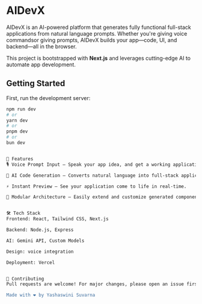 # AIDevX

AIDevX is an AI-powered platform that generates fully functional full-stack applications from natural language prompts. Whether you're giving voice commandsor giving prompts, AIDevX builds your app—code, UI, and backend—all in the browser.

This project is bootstrapped with **Next.js** and leverages cutting-edge AI to automate app development.

## Getting Started

First, run the development server:

```bash
npm run dev
# or
yarn dev
# or
pnpm dev
# or
bun dev


🚀 Features
🎙️ Voice Prompt Input – Speak your app idea, and get a working application.

🧠 AI Code Generation – Converts natural language into full-stack application code.

⚡ Instant Preview – See your application come to life in real-time.

🧩 Modular Architecture – Easily extend and customize generated components.


🛠️ Tech Stack
Frontend: React, Tailwind CSS, Next.js

Backend: Node.js, Express

AI: Gemini API, Custom Models

Design: voice integration

Deployment: Vercel 


🤝 Contributing
Pull requests are welcome! For major changes, please open an issue first to discuss what you'd like to change.

Made with ❤️ by Yashaswini Suvarna
